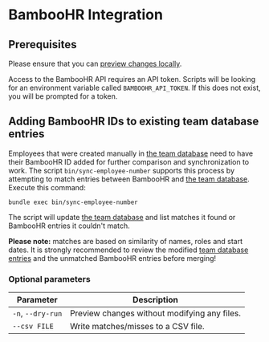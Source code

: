 # BambooHR Integration

## Prerequisites

Please ensure that you can [preview changes locally](development.md).

Access to the BambooHR API requires an API token. Scripts will be looking for
an environment variable called `BAMBOOHR_API_TOKEN`. If this does not exist,
you will be prompted for a token.

## Adding BambooHR IDs to existing team database entries

Employees that were created manually in [the team database](team_database.md) need to have their BambooHR
ID added for further comparison and synchronization to work.
The script `bin/sync-employee-number` supports this process by attempting to
match entries between BambooHR and [the team database](team_database.md). Execute this command:

    bundle exec bin/sync-employee-number

The script will update [the team database](team_database.md) and list matches it found or BambooHR entries
it couldn't match.

**Please note:** matches are based on similarity of names, roles and start
dates. It is strongly recommended to review the modified
[team database entries](team_database.md) and the
unmatched BambooHR entries before merging!

### Optional parameters

| Parameter         | Description                                  |
| ---------         | -----------                                  |
| `-n`, `--dry-run` | Preview changes without modifying any files. |
| `--csv FILE`      | Write matches/misses to a CSV file.          |
